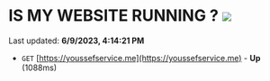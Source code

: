 # IS MY WEBSITE RUNNING ? [![](https://img.shields.io/static/v1?label=Sponsor&message=%E2%9D%A4&logo=GitHub&color=%23fe8e86)](https://github.com/sponsors/<username>)

Last updated: **6/9/2023, 4:14:21 PM**

- `GET` [https://youssefservice.me](https://youssefservice.me) - **Up** (1088ms)
